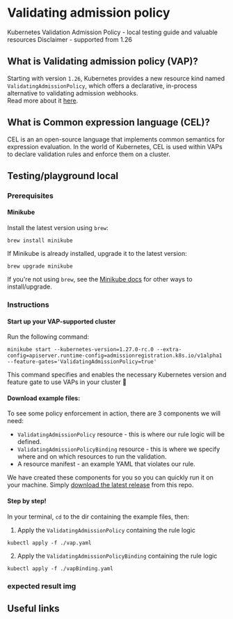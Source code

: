# Validating admission policy 
Kubernetes Validation Admission Policy - local testing guide and valuable resources
Disclaimer - supported from 1.26

## What is Validating admission policy (VAP)?
Starting with version `1.26`, Kubernetes provides a new resource kind named `ValidatingAdmissionPolicy`, which offers a declarative, in-process alternative to validating admission webhooks.  
Read more about it [here](https://datree.slack.com/archives/D02S4JK41QD/p1687703168120579).

## What is Common expression language (CEL)?
CEL is an an open-source language that implements common semantics for expression evaluation.
In the world of Kubernetes, CEL is used within VAPs to declare validation rules and enforce them on a cluster.

## Testing/playground local
### Prerequisites
#### Minikube
Install the latest version using `brew`:
```
brew install minikube
```
If Minikube is already installed, upgrade it to the latest version:
```
brew upgrade minikube
```
If you're not using `brew`, see the [Minikube docs](https://minikube.sigs.k8s.io/docs/start/) for other ways to install/upgrade.

### Instructions
#### Start up your VAP-supported cluster
Run the following command:
```
minikube start --kubernetes-version=1.27.0-rc.0 --extra-config=apiserver.runtime-config=admissionregistration.k8s.io/v1alpha1  --feature-gates='ValidatingAdmissionPolicy=true'
```
This command specifies and enables the necessary Kubernetes version and feature gate to use VAPs in your cluster 🥳

#### Download example files:
To see some policy enforcement in action, there are 3 components we will need:
  * `ValidatingAdmissionPolicy` resource - this is where our rule logic will be defined.
  * `ValidatingAdmissionPolicyBinding` resource - this is where we specify where and on which resources to run the validation. 
  * A resource manifest - an example YAML that violates our rule.

We have created these components for you so you can quickly run it on your machine. Simply [download the latest release](latest) from this repo.

#### Step by step!
In your terminal, `cd` to the dir containing the example files, then:
1. Apply the `ValidatingAdmissionPolicy` containing the rule logic
```
kubectl apply -f ./vap.yaml
```

2. Apply the `ValidatingAdmissionPolicyBinding` containing the rule logic
```
kubectl apply -f ./vapBinding.yaml
```

### expected result img

## Useful links


